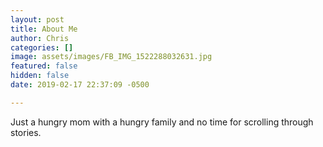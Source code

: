 ```yaml
---
layout: post
title: About Me
author: Chris
categories: []
image: assets/images/FB_IMG_1522288032631.jpg
featured: false
hidden: false
date: 2019-02-17 22:37:09 -0500

---
```

Just a hungry mom with a hungry family and no time for scrolling through stories.
